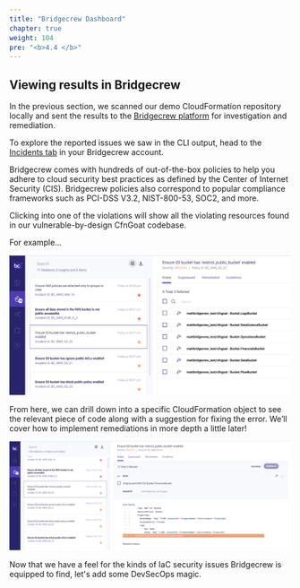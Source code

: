```yaml
---
title: "Bridgecrew Dashboard"
chapter: true
weight: 104
pre: "<b>4.4 </b>"
---
```


## Viewing results in Bridgecrew

In the previous section, we scanned our demo CloudFormation repository locally and sent the results to the [Bridgecrew platform](https://bridgecrew.cloud) for investigation and remediation. 

To explore the reported issues we saw in the CLI output, head to the [Incidents tab](https://www.bridgecrew.cloud/incidents) in your Bridgecrew account.

Bridgecrew comes with hundreds of out-of-the-box policies to help you adhere to cloud security best practices as defined by the Center of Internet Security (CIS). Bridgecrew policies also correspond to popular compliance frameworks such as PCI-DSS V3.2, NIST-800-53, SOC2, and more. 

Clicking into one of the violations will show all the violating resources found in our vulnerable-by-design CfnGoat codebase.

For example...


![Bridgecrew Dashboard](./images/dashboardpolicy2.png "Bridgecrew Dashboard")

From here, we can drill down into a specific CloudFormation object to see the relevant piece of code along with a suggestion for fixing the error. We’ll cover how to implement remediations in more depth a little later!

![Bridgecrew Dashboard](./images/dashboardpolicy3.png "Bridgecrew Dashboard")

Now that we have a feel for the kinds of IaC security issues Bridgecrew is equipped to find, let's add some DevSecOps magic.
